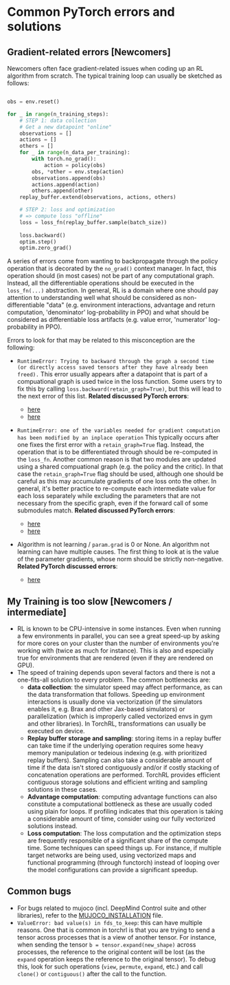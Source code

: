 # Common PyTorch errors and solutions

## Gradient-related errors \[Newcomers\]

Newcomers often face gradient-related issues when coding up an RL algorithm from scratch.
The typical training loop can usually be sketched as follows:
```python

obs = env.reset()

for _ in range(n_training_steps):
    # STEP 1: data collection
    # Get a new datapoint "online"
    observations = []
    actions = []
    others = []
    for _ in range(n_data_per_training):
        with torch.no_grad():
            action = policy(obs)
        obs, *other = env.step(action)
        observations.append(obs)
        actions.append(action)
        others.append(other)
    replay_buffer.extend(observations, actions, others)

    # STEP 2: loss and optimization
    # => compute loss "offline"
    loss = loss_fn(replay_buffer.sample(batch_size))
    
    loss.backward()
    optim.step()
    optim.zero_grad()

```

A series of errors come from wanting to backpropagate through the policy operation
that is decorated by the `no_grad()` context manager. In fact, this operation should
(in most cases) not be part of any computational graph. Instead, all the differentiable
operations should be executed in the `loss_fn(...)` abstraction.
In general, RL is a domain where one should pay attention to understanding well
what should be considered as non-differentiable "data" (e.g. environment 
interactions, advantage and return computation, 'denominator' log-probability in PPO)
and what should be considered as  differentiable loss artifacts
(e.g. value error, 'numerator' log-probability in PPO).

Errors to look for that may be related to this misconception are the following:
- `RuntimeError: Trying to backward through the graph a second time (or directly access saved tensors after they have already been freed).`
  This error usually appears after a datapoint that is part of a compuational graph is used twice
  in the loss function. Some users try to fix this by calling `loss.backward(retain_graph=True)`, but this will lead
  to the next error of this list.
  **Related discussed PyTorch errors**:
  - [here](https://discuss.pytorch.org/t/how-to-properly-create-a-batch-with-torch-tensor/169217)
  - [here](https://discuss.pytorch.org/t/i-am-training-my-multi-agents-reinforcement-learning-project-and-i-got-an-error-trying-to-backward-through-the-graph-a-second-time/152352)

- `RuntimeError: one of the variables needed for gradient computation has been modified by an inplace operation`
  This typically occurs after one fixes the first error with a `retain_graph=True` flag. Instead, the operation
  that is to be differentiated through should be re-computed in the `loss_fn`.
  Another common reason is that two modules are updated using a shared compuational graph (e.g. the policy and the critic).
  In that case the `retain_graph=True` flag should be used, although one should be careful as this
  may accumulate gradients of one loss onto the other. In general, it's better practice to
  re-compute each intermediate value for each loss separately while excluding the parameters
  that are not necessary from the specific graph, even if the forward call of some submodules match.
  **Related discussed PyTorch errors**:
  - [here](https://discuss.pytorch.org/t/runtimeerror-one-of-the-variables-needed-for-gradient-computation-has-been-modified-by-an-inplace-operation-torch-floattensor-3-1-which-is-output-0-of-tanhbackward-is-at-version-1-expected-version-0-instead/87630)
  - [here](https://discuss.pytorch.org/t/in-place-operation-error-while-training-maddpg/151622)

- Algorithm is not learning / `param.grad` is 0 or None.
  An algorithm not learning can have multiple causes. The first thing to look at
  is the value of the parameter gradients, whose norm should be strictly non-negative.
  **Related PyTorch discussed errors**:
  - [here](https://discuss.pytorch.org/t/multi-threaded-backprop-failing-in-a3c-implementation/157132/5)

## My Training is too slow \[Newcomers / intermediate\]
- RL is known to be CPU-intensive in some instances. Even when running a few
  environments in parallel, you can see a great speed-up by asking for more cores on your cluster
  than the number of environments you're working with (twice as much for instance). This
  is also and especially true for environments that are rendered (even if they are rendered on GPU). 
- The speed of training depends upon several factors and there is not a one-fits-all
  solution to every problem. The common bottlenecks are:
  - **data collection**: the simulator speed may affect performance, as can the data
    transformation that follows. Speeding up environment interactions is usually
    done via vectorization (if the simulators enables it, e.g. Brax and other Jax-based
    simulators) or parallelization (which is improperly called vectorized envs in gym
    and other libraries). In TorchRL, transformations can usually be executed on device.
  - **Replay buffer storage and sampling**: storing items in a replay buffer can
    take time if the underlying operation requires some heavy memory manipulation
    or tedeious indexing (e.g. with prioritized replay buffers). Sampling can
    also take a considerable amount of time if the data isn't stored contiguously
    and/or if costly stacking of concatenation operations are performed.
    TorchRL provides efficient contiguous storage solutions and efficient writing
    and sampling solutions in these cases.
  - **Advantage computation**: computing advantage functions can also constitute
    a computational bottleneck as these are usually coded using plain for loops.
    If profiling indicates that this operation is taking a considerable amount
    of time, consider using our fully vectorized solutions instead.
  - **Loss computation**: The loss computation and the optimization
    steps are frequently responsible of a significant share of the compute time.
    Some techniques can speed things up. For instance, if multiple target networks
    are being used, using vectorized maps and functional programming (through 
    functorch) instead of looping over the model configurations can provide a
    significant speedup.

## Common bugs
- For bugs related to mujoco (incl. DeepMind Control suite and other libraries),
  refer to the [MUJOCO_INSTALLATION](MUJOCO_INSTALLATION.md) file.
- `ValueError: bad value(s) in fds_to_keep`: this can have multiple reasons. One that is common in torchrl
  is that you are trying to send a tensor across processes that is a view of another tensor.
  For instance, when sending the tensor `b = tensor.expand(new_shape)` across processes, the reference to the original
  content will be lost (as the `expand` operation keeps the reference to the original tensor).
  To debug this, look for such operations (`view`, `permute`, `expand`, etc.) and call `clone()` or `contiguous()` after
  the call to the function.
